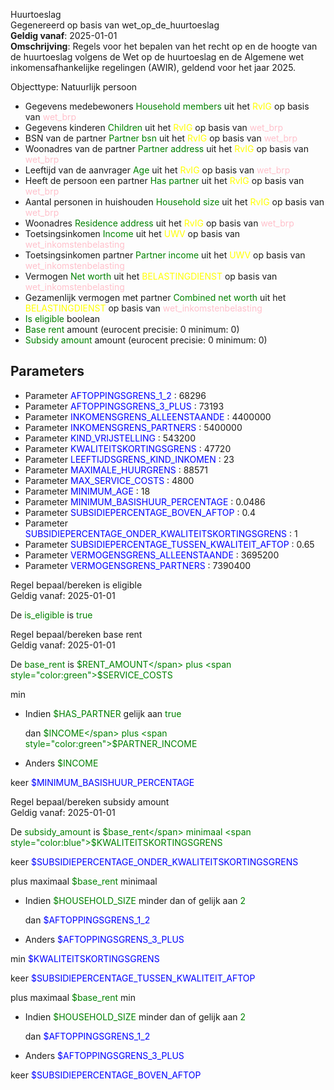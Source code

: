 Huurtoeslag \
Gegenereerd op basis van wet_op_de_huurtoeslag \
**Geldig vanaf**: 2025-01-01 \
**Omschrijving**: Regels voor het bepalen van het recht op en de hoogte van de huurtoeslag volgens de Wet op de huurtoeslag en de Algemene wet inkomensafhankelijke regelingen (AWIR), geldend voor het jaar 2025.


Objecttype: Natuurlijk persoon
- Gegevens medebewoners <span style="color:green">Household members</span> uit het <span style="color:yellow"> RvIG </span> op basis van <span style="color:pink"> wet_brp </span>
- Gegevens kinderen <span style="color:green">Children</span> uit het <span style="color:yellow"> RvIG </span> op basis van <span style="color:pink"> wet_brp </span>
- BSN van de partner <span style="color:green">Partner bsn</span> uit het <span style="color:yellow"> RvIG </span> op basis van <span style="color:pink"> wet_brp </span>
- Woonadres van de partner <span style="color:green">Partner address</span> uit het <span style="color:yellow"> RvIG </span> op basis van <span style="color:pink"> wet_brp </span>
- Leeftijd van de aanvrager <span style="color:green">Age</span> uit het <span style="color:yellow"> RvIG </span> op basis van <span style="color:pink"> wet_brp </span>
- Heeft de persoon een partner <span style="color:green">Has partner</span> uit het <span style="color:yellow"> RvIG </span> op basis van <span style="color:pink"> wet_brp </span>
- Aantal personen in huishouden <span style="color:green">Household size</span> uit het <span style="color:yellow"> RvIG </span> op basis van <span style="color:pink"> wet_brp </span>
- Woonadres <span style="color:green">Residence address</span> uit het <span style="color:yellow"> RvIG </span> op basis van <span style="color:pink"> wet_brp </span>
- Toetsingsinkomen <span style="color:green">Income</span> uit het <span style="color:yellow"> UWV </span> op basis van <span style="color:pink"> wet_inkomstenbelasting </span>
- Toetsingsinkomen partner <span style="color:green">Partner income</span> uit het <span style="color:yellow"> UWV </span> op basis van <span style="color:pink"> wet_inkomstenbelasting </span>
- Vermogen <span style="color:green">Net worth</span> uit het <span style="color:yellow"> BELASTINGDIENST </span> op basis van <span style="color:pink"> wet_inkomstenbelasting </span>
- Gezamenlijk vermogen met partner <span style="color:green">Combined net worth</span> uit het <span style="color:yellow"> BELASTINGDIENST </span> op basis van <span style="color:pink"> wet_inkomstenbelasting </span>
- <span style="color:green">Is eligible</span> boolean
- <span style="color:green">Base rent</span> amount (eurocent precisie: 0 minimum: 0)
- <span style="color:green">Subsidy amount</span> amount (eurocent precisie: 0 minimum: 0)

## Parameters ##
- Parameter <span style="color:blue">AFTOPPINGSGRENS_1_2</span> : 68296
- Parameter <span style="color:blue">AFTOPPINGSGRENS_3_PLUS</span> : 73193
- Parameter <span style="color:blue">INKOMENSGRENS_ALLEENSTAANDE</span> : 4400000
- Parameter <span style="color:blue">INKOMENSGRENS_PARTNERS</span> : 5400000
- Parameter <span style="color:blue">KIND_VRIJSTELLING</span> : 543200
- Parameter <span style="color:blue">KWALITEITSKORTINGSGRENS</span> : 47720
- Parameter <span style="color:blue">LEEFTIJDSGRENS_KIND_INKOMEN</span> : 23
- Parameter <span style="color:blue">MAXIMALE_HUURGRENS</span> : 88571
- Parameter <span style="color:blue">MAX_SERVICE_COSTS</span> : 4800
- Parameter <span style="color:blue">MINIMUM_AGE</span> : 18
- Parameter <span style="color:blue">MINIMUM_BASISHUUR_PERCENTAGE</span> : 0.0486
- Parameter <span style="color:blue">SUBSIDIEPERCENTAGE_BOVEN_AFTOP</span> : 0.4
- Parameter <span style="color:blue">SUBSIDIEPERCENTAGE_ONDER_KWALITEITSKORTINGSGRENS</span> : 1
- Parameter <span style="color:blue">SUBSIDIEPERCENTAGE_TUSSEN_KWALITEIT_AFTOP</span> : 0.65
- Parameter <span style="color:blue">VERMOGENSGRENS_ALLEENSTAANDE</span> : 3695200
- Parameter <span style="color:blue">VERMOGENSGRENS_PARTNERS</span> : 7390400


Regel bepaal/bereken is eligible \
Geldig vanaf: 2025-01-01

De <span style="color: green">is_eligible</span> is
<span style="color:green">true</span>


Regel bepaal/bereken base rent \
Geldig vanaf: 2025-01-01

De <span style="color: green">base_rent</span> is
<span style="color:green">$RENT_AMOUNT</span> plus <span style="color:green">$SERVICE_COSTS</span>

 min
  - Indien <span style="color:green">$HAS_PARTNER</span> gelijk aan <span style="color:green">true</span>


    dan <span style="color:green">$INCOME</span> plus <span style="color:green">$PARTNER_INCOME</span>



  - Anders <span style="color:green">$INCOME</span>


 keer <span style="color:blue">$MINIMUM_BASISHUUR_PERCENTAGE</span>




Regel bepaal/bereken subsidy amount \
Geldig vanaf: 2025-01-01

De <span style="color: green">subsidy_amount</span> is
<span style="color:green">$base_rent</span> minimaal <span style="color:blue">$KWALITEITSKORTINGSGRENS</span>

 keer <span style="color:blue">$SUBSIDIEPERCENTAGE_ONDER_KWALITEITSKORTINGSGRENS</span>

 plus  maximaal <span style="color:green">$base_rent</span> minimaal
  - Indien <span style="color:green">$HOUSEHOLD_SIZE</span> minder dan of gelijk aan <span style="color:green">2</span>


    dan <span style="color:blue">$AFTOPPINGSGRENS_1_2</span>


  - Anders <span style="color:blue">$AFTOPPINGSGRENS_3_PLUS</span>




 min <span style="color:blue">$KWALITEITSKORTINGSGRENS</span>



 keer <span style="color:blue">$SUBSIDIEPERCENTAGE_TUSSEN_KWALITEIT_AFTOP</span>

 plus  maximaal <span style="color:green">$base_rent</span> min
  - Indien <span style="color:green">$HOUSEHOLD_SIZE</span> minder dan of gelijk aan <span style="color:green">2</span>


    dan <span style="color:blue">$AFTOPPINGSGRENS_1_2</span>


  - Anders <span style="color:blue">$AFTOPPINGSGRENS_3_PLUS</span>






 keer <span style="color:blue">$SUBSIDIEPERCENTAGE_BOVEN_AFTOP</span>
